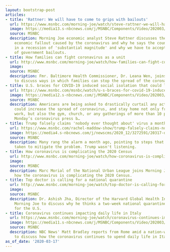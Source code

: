 ```yaml
---
layout: bootstrap-post
articles:
- title: 'Rattner: We will have to come to grips with bailouts'
  url: https://www.msnbc.com/morning-joe/watch/steve-rattner-we-will-have-to-come-to-grips-with-bailouts-80804933663
  image: https://media13.s-nbcnews.com/j/MSNBC/Components/Video/202003/n_mj_rattner_200317_1920x1080.nbcnews-fp-1200-630.jpg
  source: MSNBC
  description: Morning Joe economic analyst Steve Rattner discusses the continued
    economic fallout caused by the coronavirus and why he says the country will be
    in a recession of 'substantial magnitude' and why we have to accept the reality
    of government bailouts.
- title: How families can fight coronavirus as a unit
  url: http://www.msnbc.com/morning-joe/watch/how-families-can-fight-coronavirus-as-a-unit-80803397638
  image: 
  source: MSNBC
  description: Fmr. Baltimore Health Commissioner, Dr. Leana Wen, joins Morning Joe
    to discuss ways in which families can stop the spread of the coronavirus.
- title: U.S. braces for COVID-19 induced social isolation that could last into summer
  url: https://www.msnbc.com/msnbc/watch/u-s-braces-for-covid-19-induced-social-isolation-that-could-last-into-summer-80800837522
  image: https://media12.s-nbcnews.com/j/MSNBC/Components/Video/202003/Screen_Shot_2020-03-17_at_8-46-11_AM_copy.nbcnews-fp-1200-630.jpg
  source: MSNBC
  description: Americans are being asked to drastically curtail any activities that
    could increase the spread of coronavirus, and stay home not only from school and
    work, but also the gym, church, or any gatherings of more than 10 people. During
    Monday’s coronavirus press b…
- title: Trump falsely claims 'nobody ever thought about' virus a month ago
  url: https://www.msnbc.com/rachel-maddow-show/trump-falsely-claims-nobody-ever-thought-about-virus-month-ago-n1161416
  image: https://media4.s-nbcnews.com/j/newscms/2020_12/3272591/20317-donald-trump-virus-mc-744_b2cbbcdf2e6005ea4f179da86894cab6.nbcnews-fp-1200-630.JPG
  source: MSNBC
  description: Many rang the alarm a month ago, pointing to steps that could've been
    taken to mitigate the problem. Trump wasn't listening.
- title: How coronavirus is complicating the 2020 Census
  url: http://www.msnbc.com/morning-joe/watch/how-coronavirus-is-complicating-the-2020-census-80796741934
  image: 
  source: MSNBC
  description: Marc Morial of the National Urban League joins Morning Joe to discuss
    how the coronavirus is complicating the 2020 Census.
- title: Top doctor is calling for a national quarantine
  url: http://www.msnbc.com/morning-joe/watch/top-doctor-is-calling-for-a-national-quarantine-80795717953
  image: 
  source: MSNBC
  description: Dr. Ashish Jha, Director of the Harvard Global Health Institute, joins
    Morning Joe to discuss why he thinks a two-week national quarantine is needed
    for the U.S.
- title: Coronavirus continues impacting daily life in Italy
  url: https://www.msnbc.com/morning-joe/watch/coronavirus-continues-impacting-daily-life-in-italy-80793157862
  image: https://media11.s-nbcnews.com/j/MSNBC/Components/Video/202003/n_mj_matt_200317_1920x1080.nbcnews-fp-1200-630.jpg
  source: MSNBC
  description: NBC News' Matt Bradley reports from Rome amid a nation-wide lock down
    to discuss how the coronavirus continues to upend daily life in Italy.
as_of_date: '2020-03-17'
---
```



